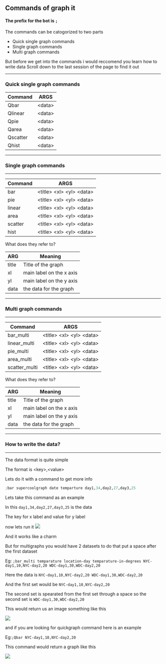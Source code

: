 ## Commands of graph it

#### The prefix for the bot is `;`


The commands can be catogorized to two parts
- Quick single graph commands
- Single graph commands
- Multi graph commands


But before we get into the commands i would reccomend you learn how to write data
Scroll down to the last session of the page to find it out


--------------------------------------------------

### Quick single graph commands

<table>
<thead>
<tr>
<th>Command</th>
<th>ARGS</th>
</tr>
</thead>
<tbody>
<tr>
<td>Qbar</td>
<td>&lt;data&gt;</td>
</tr>
<tr>
<td>Qlinear</td>
<td>&lt;data&gt;</td>
</tr>
<tr>
<td>Qpie</td>
<td>&lt;data&gt;</td>
</tr>
<tr>
<td>Qarea</td>
<td>&lt;data&gt;</td>
</tr>
<tr>
<td>Qscatter</td>
<td>&lt;data&gt;</td>
</tr>
<tr>
<td>Qhist</td>
<td>&lt;data&gt;</td>
</tr>
</tbody>
</table>

----------------------------
### Single graph commands 
----------------------------
<table>
<thead>
<tr>
<th>Command</th>
<th>ARGS</th>
</tr>
</thead>
<tbody>
<tr>
<td>bar</td>
<td>&lt;title&gt; &lt;xl&gt; &lt;yl&gt; &lt;data&gt;</td>
</tr>
<tr>
<td>pie</td>
<td>&lt;title&gt; &lt;xl&gt; &lt;yl&gt; &lt;data&gt;</td>
</tr>
<tr>
<td>linear</td>
<td>&lt;title&gt; &lt;xl&gt; &lt;yl&gt; &lt;data&gt;</td>
</tr>
<tr>
<td>area</td>
<td>&lt;title&gt; &lt;xl&gt; &lt;yl&gt; &lt;data&gt;</td>
</tr>
<tr>
<td>scatter</td>
<td>&lt;title&gt; &lt;xl&gt; &lt;yl&gt; &lt;data&gt;</td>
</tr>
<tr>
<td>hist</td>
<td>&lt;title&gt; &lt;xl&gt; &lt;yl&gt; &lt;data&gt;</td>
</tr>
</tbody>
</table>

What does they refer to?
<table>
<thead>
<tr>
<th>ARG</th>
<th>Meaning</th>
</tr>
</thead>
<tbody>
<tr>
<td>title</td>
<td>Title of the graph</td>
</tr>
<tr>
<td>xl</td>
<td>main label on the x axis</td>
</tr>
<tr>
<td>yl</td>
<td>main label on the y axis</td>
</tr>
<tr>
<td>data</td>
<td>the data for the graph</td>
</tr>
</tbody>
</table>


---------------------------
### Multi graph commands
---------------------------
<table>
<thead>
<tr>
<th>Command</th>
<th>ARGS</th>
</tr>
</thead>
<tbody>
<tr>
<td>bar_multi</td>
<td>&lt;title&gt; &lt;xl&gt; &lt;yl&gt; &lt;data&gt;</td>
</tr>
<tr>
<td>linear_multi</td>
<td>&lt;title&gt; &lt;xl&gt; &lt;yl&gt; &lt;data&gt;</td>
</tr>
<tr>
<td>pie_multi</td>
<td>&lt;title&gt; &lt;xl&gt; &lt;yl&gt; &lt;data&gt;</td>
</tr>
<tr>
<td>area_multi</td>
<td>&lt;title&gt; &lt;xl&gt; &lt;yl&gt; &lt;data&gt;</td>
</tr>
<tr>
<td>scatter_multi</td>
<td>&lt;title&gt; &lt;xl&gt; &lt;yl&gt; &lt;data&gt;</td>
</tr>
</tbody>
</table>


What does they refer to?
<table>
<thead>
<tr>
<th>ARG</th>
<th>Meaning</th>
</tr>
</thead>
<tbody>
<tr>
<td>title</td>
<td>Title of the graph</td>
</tr>
<tr>
<td>xl</td>
<td>main label on the x axis</td>
</tr>
<tr>
<td>yl</td>
<td>main label on the y axis</td>
</tr>
<tr>
<td>data</td>
<td>the data for the graph</td>
</tr>
</tbody>
</table>

---------------------------
### How to write the data?
---------------------------
The data format is quite simple 

The format is &lt;key&gt;,&lt;value&gt;

Lets do it with a command to get more info 

```py
;bar supercoolgraph date temparture day1,34,day2,27,day3,25
```

Lets take this command as an example

In this 
```day1,34,day2,27,day3,25``` is the data

The key for x label and value for y label

now lets run it 
<img src="https://media.discordapp.net/attachments/873944956358762606/938094215693467668/mygraph.png">

And it works like a charm


But for multigraphs you would have 2 datasets to do that put a space after the first dataset

Eg: `;bar_multi temparature location-day temparature-in-degrees NYC-day1,10,NYC-day2,20 WDC-day1,30,WDC-day2,20`

Here the data is 
`NYC-day1,10,NYC-day2,20 WDC-day1,30,WDC-day2,20`

And the first set would be `NYC-day1,10,NYC-day2,20`

The second set is spearated from the first set through a space so the second set is `WDC-day1,30,WDC-day2,20`

This would return us an image something like this

<img src="https://media.discordapp.net/attachments/873944956358762606/938306850556874752/mygraph.png">

and if you are looking for quickgraph command 
here is an example

Eg:`;Qbar NYC-day1,10,NYC-day2,20`

This command would return a graph like this

<img src="https://media.discordapp.net/attachments/873944956358762606/938310848236101673/mygraph.png">
